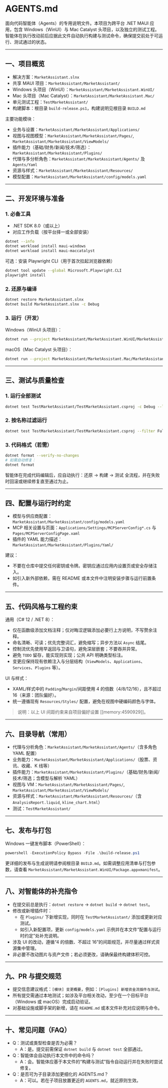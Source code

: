 # AGENTS.md

面向代码智能体（Agents）的专用说明文件。本项目为跨平台 .NET MAUI 应用，包含 Windows（WinUI）与 Mac Catalyst 头项目，以及独立的测试工程。智能体在执行改动前后应据此文件自动执行构建与测试命令，确保提交前处于可运行、测试通过的状态。

---

## 一、项目概览

- 解决方案：`MarketAssistant.slnx`
- 共享 MAUI 项目：`MarketAssistant/MarketAssistant/`
- Windows 头项目（WinUI）：`MarketAssistant/MarketAssistant.WinUI/`
- Mac 头项目（Mac Catalyst）：`MarketAssistant/MarketAssistant.Mac/`
- 单元测试工程：`TestMarketAssistant/`
- 构建脚本：根目录 `build-release.ps1`，构建说明见根目录 `BUILD.md`

主要功能模块：

- 业务与设置：`MarketAssistant/MarketAssistant/Applications/`
- 视图与视图模型：`MarketAssistant/MarketAssistant/Pages/`, `MarketAssistant/MarketAssistant/ViewModels/`
- 插件能力（基础/财务/新闻/技术/筛选）：`MarketAssistant/MarketAssistant/Plugins/`
- 代理与多分析角色：`MarketAssistant/MarketAssistant/Agents/` 及 `Agents/Yaml`
- 资源与样式：`MarketAssistant/MarketAssistant/Resources/`
- 模型配置：`MarketAssistant/MarketAssistant/config/models.yaml`

---

## 二、开发环境与准备

### 1. 必备工具

- .NET SDK 8.0（或以上）
- 对应工作负载（按平台择一或全部安装）

```bash
dotnet --info
dotnet workload install maui-windows
dotnet workload install maui-maccatalyst
```

可选：安装 Playwright CLI（用于首次拉起浏览器依赖）

```bash
dotnet tool update --global Microsoft.Playwright.CLI
playwright install
```

### 2. 还原与编译

```bash
dotnet restore MarketAssistant.slnx
dotnet build MarketAssistant.slnx -c Debug
```

### 3. 运行（开发）

Windows（WinUI 头项目）：

```bash
dotnet run --project MarketAssistant/MarketAssistant.WinUI/MarketAssistant.WinUI.csproj -c Debug
```

macOS（Mac Catalyst 头项目）：

```bash
dotnet run --project MarketAssistant/MarketAssistant.Mac/MarketAssistant.Mac.csproj -c Debug
```

---

## 三、测试与质量检查

### 1. 运行全部测试

```bash
dotnet test TestMarketAssistant/TestMarketAssistant.csproj -c Debug --logger "trx;LogFileName=TestResults.trx"
```

### 2. 按名称过滤运行

```bash
dotnet test TestMarketAssistant/TestMarketAssistant.csproj --filter FullyQualifiedName~StockServiceTest
```

### 3. 代码格式（若需）

```bash
dotnet format --verify-no-changes
# 如需自动修复：
dotnet format
```

智能体在完成代码编辑后，应自动执行：还原 → 构建 → 测试 全流程，并在失败时回滚或继续修复直至通过为止。

---

## 四、配置与运行时约定

- 模型与供应商配置：`MarketAssistant/MarketAssistant/config/models.yaml`
- MCP 相关设置与页面：`Applications/Settings/MCPServerConfig*.cs` 与 `Pages/MCPServerConfigPage.xaml`
- 插件的 YAML 能力描述：`MarketAssistant/MarketAssistant/Plugins/Yaml/`

建议：

- 不要在仓库中提交任何密钥或令牌。密钥应通过应用内设置页或安全存储注入。
- 如引入新外部依赖，需在 README 或本文件中注明安装步骤与运行前置条件。

---

## 五、代码风格与工程约束

通用（C# 12 / .NET 8）：

- 仅在函数级添加文档注释；仅对晦涩逻辑添加必要行上方说明，不写赘余注释。
- 命名清晰、可读；优先完整词汇，避免缩写；异步方法以 `Async` 结尾。
- 控制流优先使用早返回与卫语句，避免深层嵌套；不要吞并异常。
- 避免 `TODO` 留存，能实现则实现；公共 API 明确类型标注。
- 变更应保持现有依赖注入与分层结构（`ViewModels`、`Applications`、`Services`、`Plugins` 等）。

UI 与样式：

- XAML/样式中的 `Padding`/`Margin`/间距使用 4 的倍数（4/8/12/16），且不超过 16（来源：团队偏好）。
- 统一遵循现有 `Resources/Styles/` 配置，避免在视图中硬编码颜色与字体。

> 说明：以上 UI 间距约束来自项目偏好设置 [[memory:4590929]]。

---

## 六、目录导航（常用）

- 代理与分析角色：`MarketAssistant/MarketAssistant/Agents/`（含多角色 YAML 配置）
- 业务能力：`MarketAssistant/MarketAssistant/Applications/`（股票、资讯、收藏、K 线等）
- 插件能力：`MarketAssistant/MarketAssistant/Plugins/`（基础/财务/新闻/技术/筛选；含模型与解析 YAML）
- 视图与 VM：`MarketAssistant/MarketAssistant/Pages/`, `MarketAssistant/MarketAssistant/ViewModels/`
- 资源与样式：`MarketAssistant/MarketAssistant/Resources/`（含 `AnalysisReport.liquid`, `kline_chart.html`）
- 测试：`TestMarketAssistant/`

---

## 七、发布与打包

Windows 一键发布脚本（PowerShell）：

```powershell
powershell -ExecutionPolicy Bypass -File .\build-release.ps1
```

更详细的发布与生成说明请参阅根目录 `BUILD.md`。如需调整应用清单与打包参数，请查看 `MarketAssistant/MarketAssistant.WinUI/Package.appxmanifest`。

---

## 八、对智能体的补充指令

- 在提交前总是执行：`dotnet restore` → `dotnet build` → `dotnet test`。
- 修改或新增插件时：
  - 在 `Plugins/` 下新增实现，同时在 `TestMarketAssistant/` 添加或更新对应测试。
  - 如引入新配置项，更新 `config/models.yaml` 示例并在本文件“配置与运行时约定”处补充说明。
- 涉及 UI 的改动，遵循“4 的倍数、不超过 16”的间距规范，并尽量通过样式资源集中管理。
- 非必要不改动图片与资产文件；若必须更改，请确保最终构建体积可控。

---

## 九、PR 与提交规范

- 提交信息建议格式：`[模块] 变更概要`，例如：`[Plugins] 新增资金流插件与测试`。
- 所有提交需通过本地测试；如涉及平台相关改动，至少在一个目标平台（Windows 或 macOS）完成启动验证。
- 对基础设施或脚手架的新增，请在 `README.md` 或本文件补充对应说明与命令。

---

## 十、常见问题（FAQ）

- Q：测试或类型检查是否为必需？
  - A：是。提交前需保证 `dotnet build` 与 `dotnet test` 全部通过。
- Q：智能体会自动执行本文件中的命令吗？
  - A：会。智能体应基于本文件的“构建与测试”指令自动运行并在失败时尝试修复。
- Q：是否可为子目录添加更细化的 AGENTS.md？
  - A：可以。若在子项目放置更近的 `AGENTS.md`，就近原则生效。



